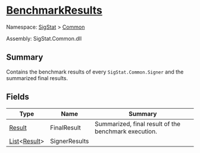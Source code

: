 # [BenchmarkResults](./BenchmarkResults.md)

Namespace: [SigStat]() > [Common]()

Assembly: SigStat.Common.dll

## Summary
Contains the benchmark results of every `SigStat.Common.Signer` and the summarized final results.

## Fields

| Type | Name | Summary | 
| --- | --- | --- | 
| [Result](./Result.md) | FinalResult | Summarized, final result of the benchmark execution. | 
| [List](https://docs.microsoft.com/en-us/dotnet/api/System.Collections.Generic.List-1)\<[Result](./Result.md)> | SignerResults |  | 



